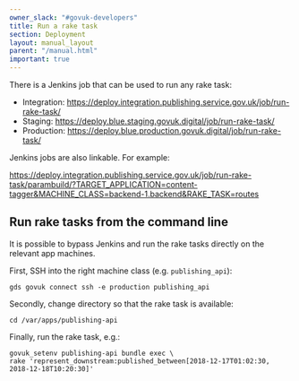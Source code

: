 ```yaml
---
owner_slack: "#govuk-developers"
title: Run a rake task
section: Deployment
layout: manual_layout
parent: "/manual.html"
important: true
---
```


There is a Jenkins job that can be used to run any rake task:

- Integration:
  <https://deploy.integration.publishing.service.gov.uk/job/run-rake-task/>
- Staging:
  <https://deploy.blue.staging.govuk.digital/job/run-rake-task/>
- Production:
  <https://deploy.blue.production.govuk.digital/job/run-rake-task/>

Jenkins jobs are also linkable. For example:

<https://deploy.integration.publishing.service.gov.uk/job/run-rake-task/parambuild/?TARGET_APPLICATION=content-tagger&MACHINE_CLASS=backend-1.backend&RAKE_TASK=routes>

## Run rake tasks from the command line

It is possible to bypass Jenkins and run the rake tasks directly on the relevant app machines.

First, SSH into the right machine class (e.g. `publishing_api`):

```
gds govuk connect ssh -e production publishing_api
```

Secondly, change directory so that the rake task is available:

```
cd /var/apps/publishing-api
```

Finally, run the rake task, e.g.:

```
govuk_setenv publishing-api bundle exec \
rake 'represent_downstream:published_between[2018-12-17T01:02:30, 2018-12-18T10:20:30]'
```
